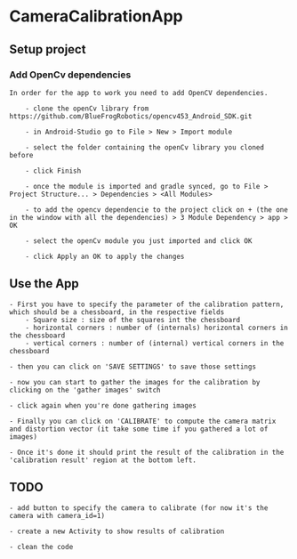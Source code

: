 # CameraCalibrationApp

## Setup project

### Add OpenCv dependencies
    In order for the app to work you need to add OpenCV dependencies.
        
        - clone the openCv library from https://github.com/BlueFrogRobotics/opencv453_Android_SDK.git 

        - in Android-Studio go to File > New > Import module

        - select the folder containing the openCv library you cloned before

        - click Finish

        - once the module is imported and gradle synced, go to File > Project Structure... > Dependencies > <All Modules> 

        - to add the opencv dependencie to the project click on + (the one in the window with all the dependencies) > 3 Module Dependency > app > OK

        - select the openCv module you just imported and click OK

        - click Apply an OK to apply the changes


## Use the App

    - First you have to specify the parameter of the calibration pattern, which should be a chessboard, in the respective fields
        - Square size : size of the squares int the chessboard
        - horizontal corners : number of (internals) horizontal corners in the chessboard
        - vertical corners : number of (internal) vertical corners in the chessboard
    
    - then you can click on 'SAVE SETTINGS' to save those settings
    
    - now you can start to gather the images for the calibration by clicking on the 'gather images' switch

    - click again when you're done gathering images

    - Finally you can click on 'CALIBRATE' to compute the camera matrix and distortion vector (it take some time if you gathered a lot of images)

    - Once it's done it should print the result of the calibration in the 'calibration result' region at the bottom left.

## TODO

    - add button to specify the camera to calibrate (for now it's the camera with camera_id=1)

    - create a new Activity to show results of calibration
    
    - clean the code
    


    
